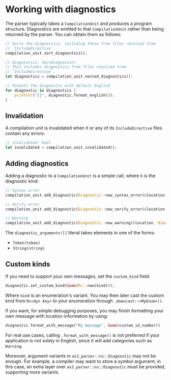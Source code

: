 # Working with diagnostics

The parser typically takes a `CompilationUnit` and produces a program structure. Diagnostics are emitted to that `CompilationUnit` rather than being returned by the parser. You can obtain them as follows:

```rust
// Sorts the diagnostics, including these from files resolved from
// `IncludeDirective`.
compilation_unit.sort_diagnostics();

// diagnostics: Vec<Diagnostic>
// This includes diagnostics from files resolved from
// `IncludeDirective`.
let diagnostics = compilation_unit.nested_diagnostics();

// Formats the diagnostic with default English
for diagnostic in diagnostics {
    println!("{}", diagnostic.format_english());
}
```

## Invalidation

A compilation unit is invalidated when it or any of its `IncludeDirective` files contain any errors:

```rust
// invalidated: bool
let invalidated = compilation_unit.invalidated();
```

## Adding diagnostics

Adding a diagnostic to a `CompilationUnit` is a simple call, where `K` is the diagnostic kind:

```rust
// Syntax error
compilation_unit.add_diagnostic(Diagnostic::new_syntax_error(&location, DiagnosticKind::K, diagnostic_arguments![]));

// Verify error
compilation_unit.add_diagnostic(Diagnostic::new_verify_error(&location, DiagnosticKind::K, diagnostic_arguments![]));

// Warning
compilation_unit.add_diagnostic(Diagnostic::new_warning(&location, DiagnosticKind::K, diagnostic_arguments![]));
```

The `diagnostic_arguments![]` literal takes elements in one of the forms:

* `Token(token)`
* `String(string)`

## Custom kinds

If you need to support your own messages, set the `custom_kind` field:

```rust
diagnostic.set_custom_kind(Some(Rc::new(kind)));
```

Where `kind` is an enumeration's variant. You may then later cast the custom kind from `Rc<dyn Any>` to your enumeration through `.downcast::<MyEnum>()`.

If you want, for simple debugging purposes, you may finish formatting your own message with location information by using:

```rust
diagnostic.format_with_message("My message", Some(custom_id_number))
```

For real use cases, calling `.format_with_message()` is not preferred if your application is not solely in English, since it will add categories such as `Warning`.

Moreover, argument variants in `as3_parser::ns::Diagnostic` may not be enough. For example, a compiler may want to store a symbol argument; in this case, an extra layer over `as3_parser::ns::Diagnostic` must be provided, supporting more variants.